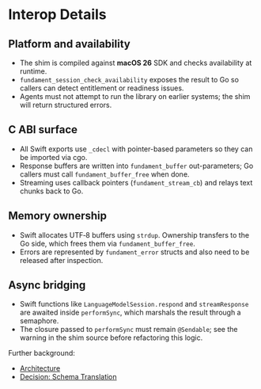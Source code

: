 # Interop Details

## Platform and availability

- The shim is compiled against **macOS 26** SDK and checks availability at runtime.  
- `fundament_session_check_availability` exposes the result to Go so callers can detect entitlement or readiness issues.  
- Agents must not attempt to run the library on earlier systems; the shim will return structured errors.

## C ABI surface

- All Swift exports use `_cdecl` with pointer-based parameters so they can be imported via cgo.  
- Response buffers are written into `fundament_buffer` out-parameters; Go callers must call `fundament_buffer_free` when done.  
- Streaming uses callback pointers (`fundament_stream_cb`) and relays text chunks back to Go.

## Memory ownership

- Swift allocates UTF‑8 buffers using `strdup`. Ownership transfers to the Go side, which frees them via `fundament_buffer_free`.  
- Errors are represented by `fundament_error` structs and also need to be released after inspection.

## Async bridging

- Swift functions like `LanguageModelSession.respond` and `streamResponse` are awaited inside `performSync`, which marshals the result through a semaphore.  
- The closure passed to `performSync` must remain `@Sendable`; see the warning in the shim source before refactoring this logic.

Further background:

- [Architecture](architecture.md)
- [Decision: Schema Translation](../../decisions/notes/schema_support.md)
